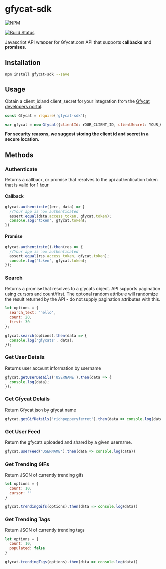 # gfycat-sdk
[![NPM](https://nodei.co/npm/gfycat-sdk.png)](https://nodei.co/npm/gfycat-sdk/)

[![Build Status](https://api.travis-ci.org/kngroo/gfycat-sdk.svg?branch=master)](https://travis-ci.org/kngroo/gfycat-sdk)

Javascript API wrapper for [Gfycat.com](https://gfycat.com) [API](https://developers.gfycat.com) that supports **callbacks** and **promises**.


## Installation
```bash
npm install gfycat-sdk --save
```

## Usage
Obtain a client_id and client_secret for your integration from the [Gfycat developers portal](https://developers.gfycat.com/signup/#/apiform).

```javascript
const Gfycat = require('gfycat-sdk');

var gfycat = new Gfycat({clientId: YOUR_CLIENT_ID, clientSecret: YOUR_CLIENT_SECRET});
```

**For security reasons, we suggest storing the client id and secret in a secure location.**


## Methods

### Authenticate
Returns a callback, or promise that resolves to the api authentication token that is valid for 1 hour

#### Callback
```javascript
gfycat.authenticate((err, data) => {
  //Your app is now authenticated
  assert.equal(data.access_token, gfycat.token);
  console.log('token', gfycat.token);
})
```

#### Promise
```javascript
gfycat.authenticate().then(res => {
  //Your app is now authenticated
  assert.equal(res.access_token, gfycat.token);
  console.log('token', gfycat.token);
});
```

### Search
Returns a promise that resolves to a gfycats object. API supports pagination using cursors and count/first.
The optional random attribute will randomize the result returned by the API - do not supply pagination attributes with this.

```javascript
let options = {
  search_text: 'hello',
  count: 20,
  first: 30
};

gfycat.search(options).then(data => {
  console.log('gfycats', data);
});
```

### Get User Details
Returns user account information by username

```javascript
gfycat.getUserDetails('USERNAME').then(data => {
  console.log(data);
});
```

### Get Gfycat Details
Return Gfycat json by gfycat name

```javascript
gfycat.getGifDetails('richpepperyferret').then(data => console.log(data))
```

### Get User Feed
Return the gfycats uploaded and shared by a given username.

```javascript
gfycat.userFeed('USERNAME').then(data => console.log(data))
```

### Get Trending GIFs
Return JSON of currently trending gifs

```javascript
let options = {
  count: 10,
  cursor: ''
}

gfycat.trendingGifs(options).then(data => console.log(data))
```

### Get Trending Tags
Return JSON of currently trending tags

```javascript
let options = {
  count: 10,
  populated: false
}

gfycat.trendingTags(options).then(data => console.log(data))
```
